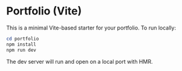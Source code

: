 # Portfolio (Vite)

This is a minimal Vite-based starter for your portfolio. To run locally:

```powershell
cd portfolio
npm install
npm run dev
```

The dev server will run and open on a local port with HMR.
